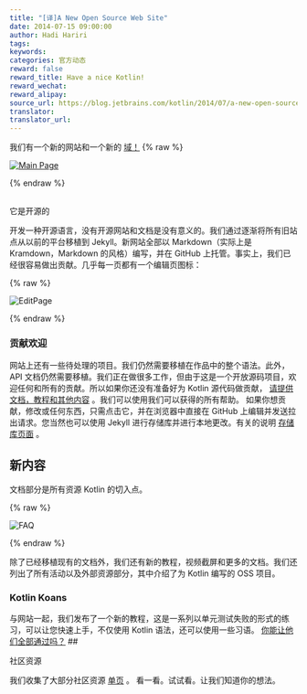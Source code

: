 ```yaml
---
title: "[译]A New Open Source Web Site"
date: 2014-07-15 09:00:00
author: Hadi Hariri
tags:
keywords:
categories: 官方动态
reward: false
reward_title: Have a nice Kotlin!
reward_wechat:
reward_alipay:
source_url: https://blog.jetbrains.com/kotlin/2014/07/a-new-open-source-web-site/
translator:
translator_url:
---
```


我们有一个新的网站和一个新的 [域！](http://kotlinlang.org) {% raw %}
<p><a href="http://kotlinlang.org"><img alt="Main Page" class="aligncenter size-full wp-image-1585" data-recalc-dims="1" src="https://i2.wp.com/blog.jetbrains.com/kotlin/files/2014/07/kotlin.png?resize=633%2C335&amp;ssl=1"/></a></p>
{% endraw %}

## 


它是开源的

开发一种开源语言，没有开源网站和文档是没有意义的。我们通过逐渐将所有旧站点从以前的平台移植到 Jekyll。新网站全部以 Markdown（实际上是 Kramdown，Markdown 的风格）编写，并在 GitHub 上托管。事实上，我们已经很容易做出贡献。几乎每一页都有一个编辑页图标：<span id =“more-1560”> </span>

{% raw %}
<p><img alt="EditPage" class="aligncenter size-full wp-image-1562" data-recalc-dims="1" src="https://i0.wp.com/blog.jetbrains.com/kotlin/files/2014/07/EditPage.png?resize=314%2C149&amp;ssl=1"/></p>
{% endraw %}

### 贡献欢迎

网站上还有一些待处理的项目。我们仍然需要移植在作品中的整个语法。此外，API 文档仍然需要移植。我们正在做很多工作，但由于这是一个开放源码项目，欢迎任何和所有的贡献。所以如果你还没有准备好为 Kotlin 源代码做贡献， [请提供文档，教程和其他内容](http://kotlinlang.org/contribute.html) 。我们可以使用我们可以获得的所有帮助。
如果你想贡献，修改或任何东西，只需点击它，并在浏览器中直接在 GitHub 上编辑并发送拉出请求。您当然也可以使用 Jekyll 进行存储库并进行本地更改。有关的说明 [存储库页面](https://github.com/JetBrains/kotlin-web-site) 。
## 新内容

文档部分是所有资源 Kotlin 的切入点。

{% raw %}
<p><img alt="FAQ" class="aligncenter size-full wp-image-1564" data-recalc-dims="1" src="https://i1.wp.com/blog.jetbrains.com/kotlin/files/2014/07/faq.png?resize=640%2C314&amp;ssl=1"/></p>
{% endraw %}

除了已经移植现有的文档外，我们还有新的教程，视频截屏和更多的文档。我们还列出了所有活动以及外部资源部分，其中介绍了为 Kotlin 编写的 OSS 项目。
### Kotlin Koans

与网站一起，我们发布了一个新的教程，这是一系列以单元测试失败的形式的练习，可以让您快速上手，不仅使用 Kotlin 语法，还可以使用一些习语。 [你能让他们全部通过吗？](http://kotlinlang.org/docs/tutorials/koans.html) ## 


社区资源

我们收集了大部分社区资源 [单页](http://kotlinlang.org/community.html) 。
看一看。试试看。让我们知道你的想法。
